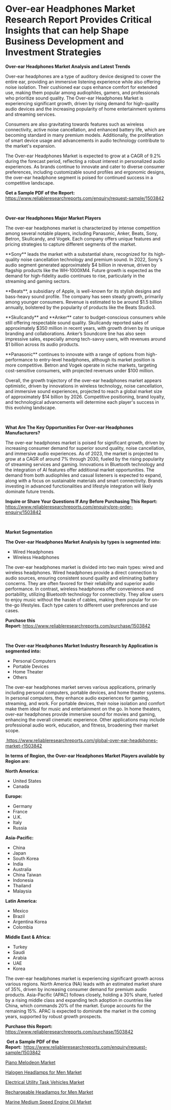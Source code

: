<p><h1>Over-ear Headphones Market Research Report Provides Critical Insights that can help Shape Business Development and Investment Strategies</h1></p><p><strong>Over-ear Headphones Market Analysis and Latest Trends</strong></p>
<p><p>Over-ear headphones are a type of auditory device designed to cover the entire ear, providing an immersive listening experience while also offering noise isolation. Their cushioned ear cups enhance comfort for extended use, making them popular among audiophiles, gamers, and professionals who prioritize sound quality. The Over-ear Headphones Market is experiencing significant growth, driven by rising demand for high-quality audio devices and the increasing popularity of home entertainment systems and streaming services. </p><p>Consumers are also gravitating towards features such as wireless connectivity, active noise cancellation, and enhanced battery life, which are becoming standard in many premium models. Additionally, the proliferation of smart device usage and advancements in audio technology contribute to the market's expansion. </p><p>The Over-ear Headphones Market is expected to grow at a CAGR of 9.2% during the forecast period, reflecting a robust interest in personalized audio experiences. As brands continue to innovate and cater to diverse consumer preferences, including customizable sound profiles and ergonomic designs, the over-ear headphone segment is poised for continued success in a competitive landscape.</p></p>
<p><strong>Get a Sample PDF of the Report:&nbsp;</strong> <a href="https://www.reliableresearchreports.com/enquiry/request-sample/1503842?utm_campaign=13&utm_medium=2&utm_source=Github&utm_content=ia&utm_term=23032025&utm_id=over-ear-headphones">https://www.reliableresearchreports.com/enquiry/request-sample/1503842</a></p>
<p>&nbsp;</p>
<p><strong>Over-ear Headphones Major Market Players</strong></p>
<p><p>The over-ear headphones market is characterized by intense competition among several notable players, including Panasonic, Anker, Beats, Sony, Betron, Skullcandy, and Vogek. Each company offers unique features and pricing strategies to capture different segments of the market.</p><p>**Sony** leads the market with a substantial share, recognized for its high-quality noise cancellation technology and premium sound. In 2022, Sony's audio segment generated approximately $4 billion in revenue, driven by flagship products like the WH-1000XM4. Future growth is expected as the demand for high-fidelity audio continues to rise, particularly in the streaming and gaming sectors.</p><p>**Beats**, a subsidiary of Apple, is well-known for its stylish designs and bass-heavy sound profile. The company has seen steady growth, primarily among younger consumers. Revenue is estimated to be around $1.5 billion annually, bolstered by the popularity of products like the Beats Studio3.</p><p>**Skullcandy** and **Anker** cater to budget-conscious consumers while still offering respectable sound quality. Skullcandy reported sales of approximately $350 million in recent years, with growth driven by its unique branding and collaborations. Anker’s Soundcore line has also seen impressive sales, especially among tech-savvy users, with revenues around $1 billion across its audio products.</p><p>**Panasonic** continues to innovate with a range of options from high-performance to entry-level headphones, although its market position is more competitive. Betron and Vogek operate in niche markets, targeting cost-sensitive consumers, with projected revenues under $100 million.</p><p>Overall, the growth trajectory of the over-ear headphones market appears optimistic, driven by innovations in wireless technology, noise cancellation, and immersive sound experiences, projected to reach a global market size of approximately $14 billion by 2026. Competitive positioning, brand loyalty, and technological advancements will determine each player's success in this evolving landscape.</p></p>
<p>&nbsp;</p>
<p><strong>What Are The Key Opportunities For Over-ear Headphones Manufacturers?</strong></p>
<p><p>The over-ear headphones market is poised for significant growth, driven by increasing consumer demand for superior sound quality, noise cancellation, and immersive audio experiences. As of 2023, the market is projected to grow at a CAGR of around 7% through 2030, fueled by the rising popularity of streaming services and gaming. Innovations in Bluetooth technology and the integration of AI features offer additional market opportunities. The demand from both audiophiles and casual listeners is expected to expand, along with a focus on sustainable materials and smart connectivity. Brands investing in advanced functionalities and lifestyle integration will likely dominate future trends.</p></p>
<p><strong>Inquire or Share Your Questions If Any Before Purchasing This Report:</strong> <a href="https://www.reliableresearchreports.com/enquiry/pre-order-enquiry/1503842?utm_campaign=13&utm_medium=2&utm_source=Github&utm_content=ia&utm_term=23032025&utm_id=over-ear-headphones">https://www.reliableresearchreports.com/enquiry/pre-order-enquiry/1503842</a></p>
<p>&nbsp;</p>
<p><strong>Market Segmentation</strong></p>
<p><strong>The Over-ear Headphones Market Analysis by types is segmented into:</strong></p>
<p><ul><li>Wired Headphones</li><li>Wireless Headphones</li></ul></p>
<p><p>The over-ear headphones market is divided into two main types: wired and wireless headphones. Wired headphones provide a direct connection to audio sources, ensuring consistent sound quality and eliminating battery concerns. They are often favored for their reliability and superior audio performance. In contrast, wireless headphones offer convenience and portability, utilizing Bluetooth technology for connectivity. They allow users to enjoy music without the hassle of cables, making them popular for on-the-go lifestyles. Each type caters to different user preferences and use cases.</p></p>
<p><strong>Purchase this Report:&nbsp;</strong><a href="https://www.reliableresearchreports.com/purchase/1503842?utm_campaign=13&utm_medium=2&utm_source=Github&utm_content=ia&utm_term=23032025&utm_id=over-ear-headphones">https://www.reliableresearchreports.com/purchase/1503842</a></p>
<p>&nbsp;</p>
<p><strong>The Over-ear Headphones Market Industry Research by Application is segmented into:</strong></p>
<p><ul><li>Personal Computers</li><li>Portable Devices</li><li>Home Theater</li><li>Others</li></ul></p>
<p><p>The over-ear headphones market serves various applications, primarily including personal computers, portable devices, and home theater systems. In personal computers, they enhance audio experiences for gaming, streaming, and work. For portable devices, their noise isolation and comfort make them ideal for music and entertainment on the go. In home theaters, over-ear headphones provide immersive sound for movies and gaming, enhancing the overall cinematic experience. Other applications may include professional audio work, education, and fitness, broadening their market scope.</p></p>
<p><a href="https://www.reliableresearchreports.com/global-over-ear-headphones-market-r1503842?utm_campaign=13&utm_medium=2&utm_source=Github&utm_content=ia&utm_term=23032025&utm_id=over-ear-headphones">&nbsp;https://www.reliableresearchreports.com/global-over-ear-headphones-market-r1503842</a></p>
<p><strong>In terms of Region, the Over-ear Headphones Market Players available by Region are:</strong></p>
<p>
    <p> <strong> North America: </strong>
        <ul>
            <li>United States</li>
            <li>Canada</li>
        </ul>
        </p> 
    <p> <strong> Europe: </strong>
        <ul>
            <li>Germany</li>
            <li>France</li>
            <li>U.K.</li>
            <li>Italy</li>
            <li>Russia</li>
        </ul>
        </p> 
    <p> <strong> Asia-Pacific: </strong>
        <ul>
            <li>China</li>
            <li>Japan</li>
            <li>South Korea</li>
            <li>India</li>
            <li>Australia</li>
            <li>China Taiwan</li>
            <li>Indonesia</li>
            <li>Thailand</li>
            <li>Malaysia</li>
        </ul>
        </p> 
    <p> <strong> Latin America: </strong>
        <ul>
            <li>Mexico</li>
            <li>Brazil</li>
            <li>Argentina Korea</li>
            <li>Colombia</li>
        </ul>
        </p> 
    <p> <strong> Middle East & Africa: </strong>
        <ul>
            <li>Turkey</li>
            <li>Saudi</li>
            <li>Arabia</li>
            <li>UAE</li>
            <li>Korea</li>
        </ul>
    </p>
    </p>
<p><p>The over-ear headphones market is experiencing significant growth across various regions. North America (NA) leads with an estimated market share of 35%, driven by increasing consumer demand for premium audio products. Asia-Pacific (APAC) follows closely, holding a 30% share, fueled by a rising middle class and expanding tech adoption in countries like China, which commands 20% of the market. Europe accounts for the remaining 15%. APAC is expected to dominate the market in the coming years, supported by robust growth prospects.</p></p>
<p><strong>Purchase this Report: </strong><a href="https://www.reliableresearchreports.com/purchase/1503842?utm_campaign=13&utm_medium=2&utm_source=Github&utm_content=ia&utm_term=23032025&utm_id=over-ear-headphones">https://www.reliableresearchreports.com/purchase/1503842</a></p>
<p>&nbsp;<strong>Get a Sample PDF of the Report:&nbsp;&nbsp;</strong><a href="https://www.reliableresearchreports.com/enquiry/request-sample/1503842?utm_campaign=13&utm_medium=2&utm_source=Github&utm_content=ia&utm_term=23032025&utm_id=over-ear-headphones">https://www.reliableresearchreports.com/enquiry/request-sample/1503842</a></p>
<p><strong></strong></p>
<p><p><a href="https://github.com/sgroitrieu7f/Market-Research-Report-List-1/blob/main/piano-melodeon-market.md?utm_campaign=13&utm_medium=2&utm_source=Github&utm_content=ia&utm_term=23032025&utm_id=over-ear-headphones">Piano Melodeon Market</a></p><p><a href="https://github.com/roehrtizonov/Market-Research-Report-List-1/blob/main/halogen-headlamps-for-men-market.md?utm_campaign=13&utm_medium=2&utm_source=Github&utm_content=ia&utm_term=23032025&utm_id=over-ear-headphones">Halogen Headlamps for Men Market</a></p><p><a href="https://github.com/paullsiskec4/Market-Research-Report-List-1/blob/main/electrical-utility-task-vehicles-market.md?utm_campaign=13&utm_medium=2&utm_source=Github&utm_content=ia&utm_term=23032025&utm_id=over-ear-headphones">Electrical Utility Task Vehicles Market</a></p><p><a href="https://github.com/zhininzacher/Market-Research-Report-List-1/blob/main/rechargeable-headlamps-for-men-market.md?utm_campaign=13&utm_medium=2&utm_source=Github&utm_content=ia&utm_term=23032025&utm_id=over-ear-headphones">Rechargeable Headlamps for Men Market</a></p><p><a href="https://github.com/donsonjupa/Market-Research-Report-List-1/blob/main/marine-medium-speed-engine-oil-market.md?utm_campaign=13&utm_medium=2&utm_source=Github&utm_content=ia&utm_term=23032025&utm_id=over-ear-headphones">Marine Medium Speed Engine Oil Market</a></p></p>
